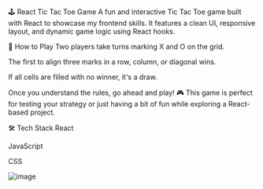 🕹️ React Tic Tac Toe Game
A fun and interactive Tic Tac Toe game built with React to showcase my frontend skills. It features a clean UI, responsive layout, and dynamic game logic using React hooks.

🚀 How to Play
Two players take turns marking X and O on the grid.

The first to align three marks in a row, column, or diagonal wins.

If all cells are filled with no winner, it's a draw.

Once you understand the rules, go ahead and play! 🎮
This game is perfect for testing your strategy or just having a bit of fun while exploring a React-based project.

🛠️ Tech Stack
React

JavaScript

CSS

![image](https://github.com/user-attachments/assets/023a21f4-1ab2-4549-9c12-03bcb66fc858)
